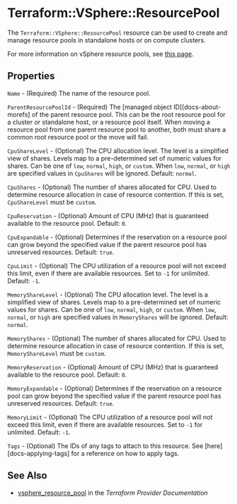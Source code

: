 # Terraform::VSphere::ResourcePool

The `Terraform::VSphere::ResourcePool` resource can be used to create and manage
resource pools in standalone hosts or on compute clusters.

For more information on vSphere resource pools, see [this
page][ref-vsphere-resource_pools].

[ref-vsphere-resource_pools]: https://docs.vmware.com/en/VMware-vSphere/6.5/com.vmware.vsphere.resmgmt.doc/GUID-60077B40-66FF-4625-934A-641703ED7601.html

## Properties

`Name` - (Required) The name of the resource pool.

`ParentResourcePoolId` - (Required) The [managed object ID][docs-about-morefs] of the parent resource pool. This can be the root resource pool for a cluster or standalone host, or a resource pool itself. When moving a resource pool from one parent resource pool to another, both must share a common root resource pool or the move will fail.

`CpuShareLevel` - (Optional) The CPU allocation level. The level is a simplified view of shares. Levels map to a pre-determined set of numeric values for shares. Can be one of `low`, `normal`, `high`, or `custom`. When `low`, `normal`, or `high` are specified values in `CpuShares` will be ignored.  Default: `normal`.

`CpuShares` - (Optional) The number of shares allocated for CPU. Used to determine resource allocation in case of resource contention. If this is set, `CpuShareLevel` must be `custom`.

`CpuReservation` - (Optional) Amount of CPU (MHz) that is guaranteed available to the resource pool. Default: `0`.

`CpuExpandable` - (Optional) Determines if the reservation on a resource pool can grow beyond the specified value if the parent resource pool has unreserved resources. Default: `true`.

`CpuLimit` - (Optional) The CPU utilization of a resource pool will not exceed this limit, even if there are available resources. Set to `-1` for unlimited. Default: `-1`.

`MemoryShareLevel` - (Optional) The CPU allocation level. The level is a simplified view of shares. Levels map to a pre-determined set of numeric values for shares. Can be one of `low`, `normal`, `high`, or `custom`. When `low`, `normal`, or `high` are specified values in `MemoryShares` will be ignored.  Default: `normal`.

`MemoryShares` - (Optional) The number of shares allocated for CPU. Used to determine resource allocation in case of resource contention. If this is set, `MemoryShareLevel` must be `custom`.

`MemoryReservation` - (Optional) Amount of CPU (MHz) that is guaranteed available to the resource pool. Default: `0`.

`MemoryExpandable` - (Optional) Determines if the reservation on a resource pool can grow beyond the specified value if the parent resource pool has unreserved resources. Default: `true`.

`MemoryLimit` - (Optional) The CPU utilization of a resource pool will not exceed this limit, even if there are available resources. Set to `-1` for unlimited. Default: `-1`.

`Tags` - (Optional) The IDs of any tags to attach to this resource. See [here][docs-applying-tags] for a reference on how to apply tags.


## See Also

* [vsphere_resource_pool](https://www.terraform.io/docs/providers/vsphere/r/resource_pool.html) in the _Terraform Provider Documentation_